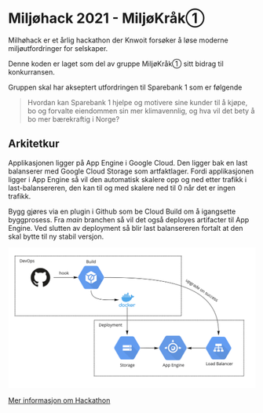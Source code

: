 # Miljøhack 2021 - MiljøKråk①

Milhøhack er et årlig hackathon der Knwoit forsøker å løse moderne miljøutfordringer for selskaper.

Denne koden er laget som del av gruppe MiljøKråk① sitt bidrag til konkurransen.

Gruppen skal har akseptert utfordringen til Sparebank 1 som er følgende
> Hvordan kan Sparebank 1 hjelpe og motivere sine kunder til å kjøpe, bo og forvalte eiendommen sin mer klimavennlig, og hva vil det bety å bo mer bærekraftig i Norge?

## Arkitetkur
Applikasjonen ligger på App Engine i Google Cloud. Den ligger bak en last balanserer med Google Cloud Storage som artfaktlager. Fordi applikasjonen ligger i App Engine så vil den automatisk skalere opp og ned etter trafikk i last-balansereren, den kan til og med skalere ned til 0 når det er ingen trafikk.

Bygg gjøres via en plugin i Github som be Cloud Build om å igangsette byggprosess. Fra _main_ branchen så vil det også deployes artifacter til App Engine. Ved slutten av deployment så blir last balansereren fortalt at den skal bytte til ny stabil versjon.

![alt text](docs/arkitektur.jpg)


[Mer informasjon om Hackathon](https://www.hackathon.knowit.no/)

